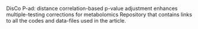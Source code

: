 DisCo P-ad: distance correlation-based p-value adjustment enhances multiple-testing corrections for metabolomics
Repository that contains links to all the codes and data-files used in the article.
